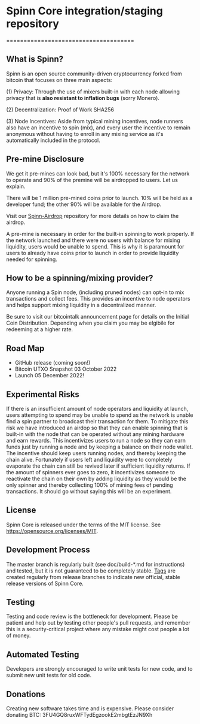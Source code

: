 # Spinn Core integration/staging repository
=====================================

## What is Spinn?

Spinn is an open source community-driven cryptocurrency forked from bitcoin that focuses on three main aspects:

(1) Privacy: Through the use of mixers built-in with each node allowing privacy that is __also resistant to inflation bugs__ (sorry Monero).

(2) Decentralization: Proof of Work SHA256 

(3) Node Incentives: Aside from typical mining incentives, node runners also have an incentive to spin (mix), and every user the incentive to remain anonymous without having to enroll in any mixing service as it's automatically included in the protocol.

## Pre-mine Disclosure
We get it pre-mines can look bad, but it's 100% necessary for the network to operate and 90% of the premine will be airdropped to users. Let us explain.

There will be 1 million pre-mined coins prior to launch.
10% will be held as a developer fund;
the other 90% will be available for the Airdrop.

Visit our [Spinn-Airdrop](https://github.com/spinn-DR/spinn-airdrop) repository for more details on how to claim the airdrop.

A pre-mine is necessary in order for the built-in spinning to work properly. If the network launched and there were no users with balance for mixing liquidity, users would be unable to spend. This is why it is paramount for users to already have coins prior to launch in order to provide liquidity needed for spinning.

## How to be a spinning/mixing provider?

Anyone running a Spin node, (including pruned nodes) can opt-in to mix transactions and collect fees. This provides an incentive to node operators and helps support mixing liquidity in a decentralized manner. 

Be sure to visit our bitcointalk announcement page for details on the Initial Coin Distribution. Depending when you claim you may be elgibile for redeeming at a higher rate.

## Road Map
- GitHub release  (coming soon!) 
- Bitcoin UTXO Snapshot 03 October 2022
- Launch 05 December 2022!


## Experimental Risks
If there is an insufficient amount of node operators and liquidity at launch, users attempting to spend may be unable to spend as the network is unable find a spin partner to broadcast their transaction for them. To mitigate this risk we have introduced an airdop so that they can enable spinning that is built-in with the node that can be operated without any mining hardware and earn rewards. This incentivizes users to run a node so they can earn funds just by running a node and by keeping a balance on their node wallet. The incentive should keep users running nodes, and thereby keeping the chain alive. Fortunately if users left and liquidity were to completely evaporate the chain can still be revived later if sufficient liquidity returns.  If the amount of spinners ever goes to zero, it incentivizes someone to reactivate the chain on their own by adding liquidity as they would be the only spinner and thereby collecting 100% of mining fees of pending transactions. It should go without saying this will be an experiment.
 
## License
Spinn Core is released under the terms of the MIT license. See https://opensource.org/licenses/MIT.

## Development Process

The master branch is regularly built (see doc/build-*.md for instructions) and tested, but it is not guaranteed to be completely stable. [Tags](https://github.com/spinn-DR/Spinn/tags) are created regularly from release branches to indicate new official, stable release versions of Spinn Core.


## Testing

Testing and code review is the bottleneck for development. Please be patient and help out by testing other people's pull requests, and remember this is a security-critical project where any mistake might cost people a lot of money.

## Automated Testing

Developers are strongly encouraged to write unit tests for new code, and to submit new unit tests for old code.

## Donations

Creating new software takes time and is expensive. Please consider donating BTC: 3FU4GQ8ruxWFTydEgzookE2mbgtEzJN9Xh

